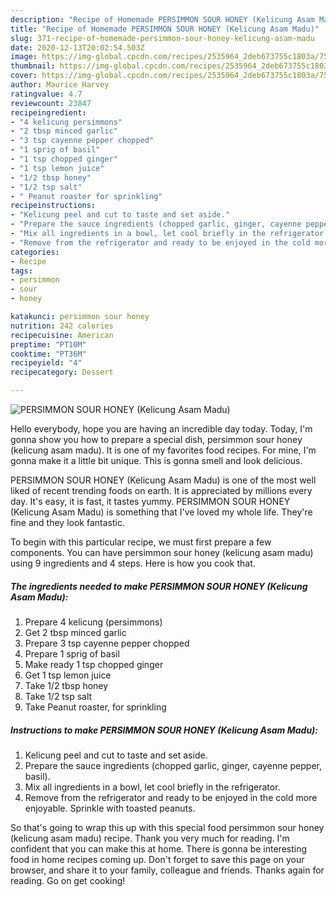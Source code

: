 ```yaml
---
description: "Recipe of Homemade PERSIMMON SOUR HONEY (Kelicung Asam Madu)"
title: "Recipe of Homemade PERSIMMON SOUR HONEY (Kelicung Asam Madu)"
slug: 371-recipe-of-homemade-persimmon-sour-honey-kelicung-asam-madu
date: 2020-12-13T20:02:54.503Z
image: https://img-global.cpcdn.com/recipes/2535964_2deb673755c1803a/751x532cq70/persimmon-sour-honey-kelicung-asam-madu-recipe-main-photo.jpg
thumbnail: https://img-global.cpcdn.com/recipes/2535964_2deb673755c1803a/751x532cq70/persimmon-sour-honey-kelicung-asam-madu-recipe-main-photo.jpg
cover: https://img-global.cpcdn.com/recipes/2535964_2deb673755c1803a/751x532cq70/persimmon-sour-honey-kelicung-asam-madu-recipe-main-photo.jpg
author: Maurice Harvey
ratingvalue: 4.7
reviewcount: 23847
recipeingredient:
- "4 kelicung persimmons"
- "2 tbsp minced garlic"
- "3 tsp cayenne pepper chopped"
- "1 sprig of basil"
- "1 tsp chopped ginger"
- "1 tsp lemon juice"
- "1/2 tbsp honey"
- "1/2 tsp salt"
- " Peanut roaster for sprinkling"
recipeinstructions:
- "Kelicung peel and cut to taste and set aside."
- "Prepare the sauce ingredients (chopped garlic, ginger, cayenne pepper, basil)."
- "Mix all ingredients in a bowl, let cool briefly in the refrigerator."
- "Remove from the refrigerator and ready to be enjoyed in the cold more enjoyable. Sprinkle with toasted peanuts."
categories:
- Recipe
tags:
- persimmon
- sour
- honey

katakunci: persimmon sour honey 
nutrition: 242 calories
recipecuisine: American
preptime: "PT10M"
cooktime: "PT36M"
recipeyield: "4"
recipecategory: Dessert

---
```



![PERSIMMON SOUR HONEY (Kelicung Asam Madu)](https://img-global.cpcdn.com/recipes/2535964_2deb673755c1803a/751x532cq70/persimmon-sour-honey-kelicung-asam-madu-recipe-main-photo.jpg)

Hello everybody, hope you are having an incredible day today. Today, I'm gonna show you how to prepare a special dish, persimmon sour honey (kelicung asam madu). It is one of my favorites food recipes. For mine, I'm gonna make it a little bit unique. This is gonna smell and look delicious.



PERSIMMON SOUR HONEY (Kelicung Asam Madu) is one of the most well liked of recent trending foods on earth. It is appreciated by millions every day. It's easy, it is fast, it tastes yummy. PERSIMMON SOUR HONEY (Kelicung Asam Madu) is something that I've loved my whole life. They're fine and they look fantastic.


To begin with this particular recipe, we must first prepare a few components. You can have persimmon sour honey (kelicung asam madu) using 9 ingredients and 4 steps. Here is how you cook that.

<!--inarticleads1-->

##### The ingredients needed to make PERSIMMON SOUR HONEY (Kelicung Asam Madu):

1. Prepare 4 kelicung (persimmons)
1. Get 2 tbsp minced garlic
1. Prepare 3 tsp cayenne pepper chopped
1. Prepare 1 sprig of basil
1. Make ready 1 tsp chopped ginger
1. Get 1 tsp lemon juice
1. Take 1/2 tbsp honey
1. Take 1/2 tsp salt
1. Take  Peanut roaster, for sprinkling




<!--inarticleads2-->

##### Instructions to make PERSIMMON SOUR HONEY (Kelicung Asam Madu):

1. Kelicung peel and cut to taste and set aside.
1. Prepare the sauce ingredients (chopped garlic, ginger, cayenne pepper, basil).
1. Mix all ingredients in a bowl, let cool briefly in the refrigerator.
1. Remove from the refrigerator and ready to be enjoyed in the cold more enjoyable. Sprinkle with toasted peanuts.




So that's going to wrap this up with this special food persimmon sour honey (kelicung asam madu) recipe. Thank you very much for reading. I'm confident that you can make this at home. There is gonna be interesting food in home recipes coming up. Don't forget to save this page on your browser, and share it to your family, colleague and friends. Thanks again for reading. Go on get cooking!

